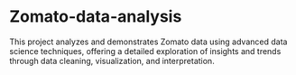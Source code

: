 # Zomato-data-analysis
This project analyzes and demonstrates Zomato data using advanced data science techniques, offering a detailed exploration of insights and trends through data cleaning,  visualization, and interpretation.
